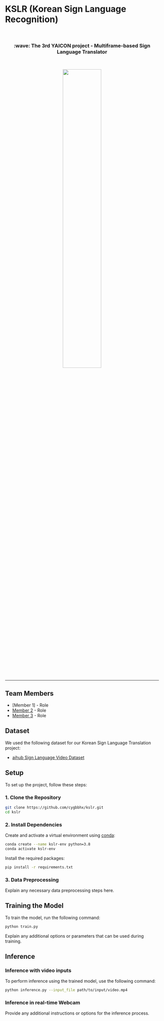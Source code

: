 # KSLR (Korean Sign Language Recognition)
</br>
<h3 align="center"> :wave: The 3rd YAICON project - Multiframe-based Sign Language Translator </h3>
</br>
<p align="center"><img src="https://github.com/cygbbhx/kslr/blob/main/img/demo.gif" width="50%" height="50%"></p>
</br>

---


## Team Members
- [Member 1] - Role
- [Member 2](#) - Role
- [Member 3](#) - Role

## Dataset
We used the following dataset for our Korean Sign Language Translation project:
- [aihub Sign Language Video Dataset](https://aihub.or.kr/aihubdata/data/view.do?currMenu=115&topMenu=100&aihubDataSe=realm&dataSetSn=103)
  
## Setup
To set up the project, follow these steps:

### 1. Clone the Repository
```bash
git clone https://github.com/cygbbhx/kslr.git
cd kslr
```
### 2. Install Dependencies
Create and activate a virtual environment using [conda](https://docs.conda.io/projects/conda/en/latest/index.html):
```bash
conda create --name kslr-env python=3.8
conda activate kslr-env
```

Install the required packages:
```bash
pip install -r requirements.txt
```

### 3. Data Preprocessing
Explain any necessary data preprocessing steps here.

## Training the Model
To train the model, run the following command:
```bash
python train.py
```

Explain any additional options or parameters that can be used during training.

## Inference
### Inference with video inputs
To perform inference using the trained model, use the following command:
```bash
python inference.py --input_file path/to/input/video.mp4
```
### Inference in real-time Webcam
Provide any additional instructions or options for the inference process.
```
